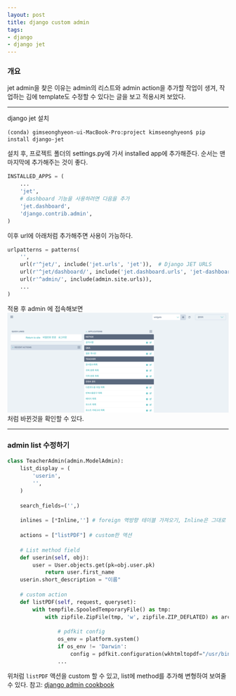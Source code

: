```yaml
---
layout: post
title: django custom admin
tags:
- django
- django jet
---
```


### 개요
jet admin을 찾은 이유는 admin의 리스트와 admin action을 추가할 작업이 생겨, 작업하는 김에 template도 수정할 수 있다는 글을 보고 적용시켜 보았다.

---
django jet 설치
```console
(conda) gimseonghyeon-ui-MacBook-Pro:project kimseonghyeon$ pip install django-jet
```
설치 후, 프로젝트 폴더의 settings.py에 가서 installed app에 추가해준다. 순서는 맨마지막에 추가해주는 것이 좋다.
```python
INSTALLED_APPS = (
    ...
    'jet',
    # dashboard 기능을 사용하려면 다음을 추가
    'jet.dashboard',
    'django.contrib.admin',
)
```

이후 url에 아래처럼 추가해주면 사용이 가능하다.
```python
urlpatterns = patterns(
    '',
    url(r'^jet/', include('jet.urls', 'jet')),  # Django JET URLS
    url(r'^jet/dashboard/', include('jet.dashboard.urls', 'jet-dashboard')),  # Django JET dashboard URLS
    url(r'^admin/', include(admin.site.urls)),
    ...
)
```

적용 후 admin 에 접속해보면
![image](/images/customadmin/1.png)
처럼 바뀐것을 확인할 수 있다.

---

### admin list 수정하기
``` python
class TeacherAdmin(admin.ModelAdmin):
    list_display = (
        'userin',
        '',
    )

    search_fields=('',)

    inlines = [*Inline,''] # foreign 역방향 테이블 가져오기, Inline은 그대로 *있는 부분에 모델명

    actions = ["listPDF"] # custom한 액션
    
    # List method field
    def userin(self, obj):
        user = User.objects.get(pk=obj.user.pk)        
            return user.first_name
    userin.short_description = "이름"
    
    # custom action
    def listPDF(self, request, queryset):
        with tempfile.SpooledTemporaryFile() as tmp:
            with zipfile.ZipFile(tmp, 'w', zipfile.ZIP_DEFLATED) as archive:

                # pdfkit config
                os_env = platform.system()
                if os_env != 'Darwin':
                    config = pdfkit.configuration(wkhtmltopdf="/usr/bin/wkhtmltox/bin/wkhtmltopdf")
                ...
```
위처럼 `listPDF` 액션을 custom 할 수 있고,
list에 method를 추가해 변형하여 보여줄 수 있다.
참고: [django admin cookbook](https://books.agiliq.com/projects/django-admin-cookbook/en/latest/)
